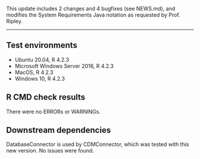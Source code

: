 This update includes 2 changes and 4 bugfixes (see NEWS.md), and modifies the System Requirements Java notation as requested by Prof. Ripley. 

---

## Test environments
* Ubuntu 20.04, R 4.2.3
* Microsoft Windows Server 2016, R 4.2.3
* MacOS, R 4.2.3
* Windows 10, R 4.2.3

## R CMD check results

There were no ERRORs or WARNINGs. 

## Downstream dependencies

DatabaseConnector is used by CDMConnector, which was tested with this new version. No issues were found.